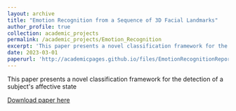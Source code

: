 ```yaml
---
layout: archive
title: "Emotion Recognition from a Sequence of 3D Facial Landmarks"
author_profile: true
collection: academic_projects
permalink: /academic_projects/Emotion_Recognition
excerpt: 'This paper presents a novel classification framework for the detection of a subject's affective state'
date: 2023-03-01
paperurl: 'http://academicpages.github.io/files/EmotionRecognitionReport.pdf'
---
```

This paper presents a novel classification framework for the detection of a subject's affective state

[Download paper here](http://academicpages.github.io/files/EmotionRecognitionReport.pdf)

<!-- Recommended citation: Your Name, You. (2009). "Paper Title Number 1." <i>Journal 1</i>. 1(1). -->
